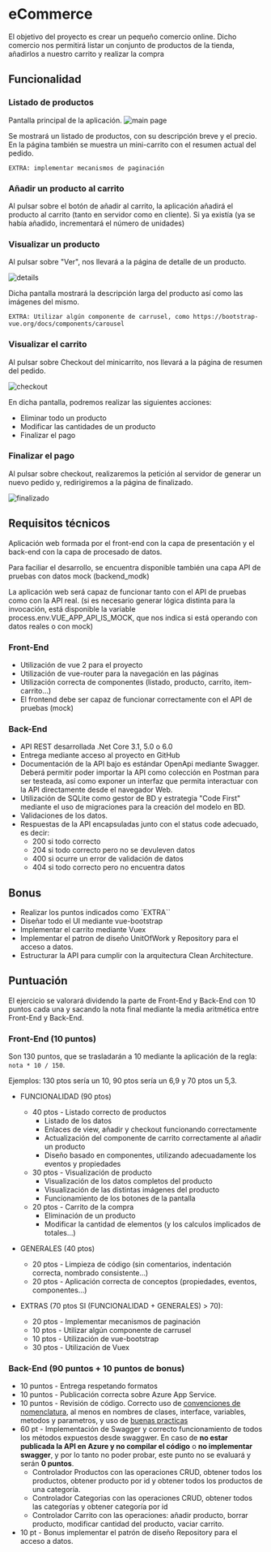 # eCommerce

El objetivo del proyecto es crear un pequeño comercio online.
Dicho comercio nos permitirá listar un conjunto de productos de la tienda, añadirlos a nuestro carrito y realizar la compra

## Funcionalidad

### Listado de productos
Pantalla principal de la aplicación.
![main page](img/Main.png "Main page")

Se mostrará un listado de productos, con su descripción breve y el precio. En la página también se muestra un mini-carrito con el resumen actual del pedido.

`EXTRA: implementar mecanismos de paginación`

### Añadir un producto al carrito

Al pulsar sobre el botón de añadir al carrito, la aplicación añadirá el producto al carrito (tanto en servidor como en cliente). Si ya existía (ya se había añadido, incrementará el número de unidades)

### Visualizar un producto

Al pulsar sobre "Ver", nos llevará a la página de detalle de un producto.

![details](img/Details.png "Details of product")

Dicha pantalla mostrará la descripción larga del producto así como las imágenes del mismo.

`EXTRA: Utilizar algún componente de carrusel, como https://bootstrap-vue.org/docs/components/carousel`

### Visualizar el carrito

Al pulsar sobre Checkout del minicarrito, nos llevará a la página de resumen del pedido.

![checkout](img/Checkout.png "Checkout")

En dicha pantalla, podremos realizar las siguientes acciones:

* Eliminar todo un producto
* Modificar las cantidades de un producto
* Finalizar el pago

### Finalizar el pago

Al pulsar sobre checkout, realizaremos la petición al servidor de generar un nuevo pedido y, redirigiremos a la página de finalizado.

![finalizado](img/Finalizado.png "Finalizado")


## Requisitos técnicos

Aplicación web formada por el front-end con la capa de presentación y el back-end con la capa de procesado de datos.

Para faciliar el desarrollo, se encuentra disponible también una capa API de pruebas con datos mock (backend_modk)

La aplicación web será capaz de funcionar tanto con el API de pruebas como con la API real. (si es necesario generar lógica distinta para la invocación, está disponible la variable process.env.VUE_APP_API_IS_MOCK, que nos indica si está operando con datos reales o con mock)


### Front-End
* Utilización de vue 2 para el proyecto
* Utilización de vue-router para la navegación en las páginas
* Utilización correcta de componentes (listado, producto, carrito, item-carrito...)
* El frontend debe ser capaz de funcionar correctamente con el API de pruebas (mock)


### Back-End
* API REST desarrollada .Net Core 3.1, 5.0 o 6.0
* Entrega mediante acceso al proyecto en GitHub 
* Documentación de la API bajo es estándar OpenApi mediante Swagger. Deberá permitir poder importar la API como colección en Postman para ser testeada, así como exponer un interfaz que permita interactuar con la API directamente desde el navegador Web.
* Utilización de SQLite como gestor de BD y estrategia "Code First" mediante el uso de migraciones para la creación del modelo en BD.
* Validaciones de los datos. 
* Respuestas de la API encapsuladas junto con el status code adecuado, es decir:
   *  200 si todo correcto 
   *  204 si todo correcto pero no se devuleven datos
   *  400 si ocurre un error de validación de datos
   *  404 si todo correcto pero no encuentra datos

## Bonus

* Realizar los puntos indicados como `EXTRA``
* Diseñar todo el UI mediante vue-bootstrap
* Implementar el carrito mediante Vuex
* Implementar el patron de diseño UnitOfWork y Repository para el acceso a datos.
* Estructurar la API para cumplir con la arquitectura Clean Architecture.

## Puntuación
El ejercicio se valorará dividendo la parte de Front-End y Back-End con 10 puntos cada una y sacando la nota final mediante la media aritmética entre Front-End y Back-End.

### Front-End (10 puntos)

Son 130 puntos, que se trasladarán a 10 mediante la aplicación de la regla: `nota * 10 / 150`.

Ejemplos: 130 ptos sería un 10, 90 ptos sería un 6,9 y 70 ptos un 5,3.

* FUNCIONALIDAD (90 ptos)
    * 40 ptos - Listado correcto de productos
        * Listado de los datos
        * Enlaces de view, añadir y checkout funcionando correctamente
        * Actualización del componente de carrito correctamente al añadir un producto
        * Diseño basado en componentes, utilizando adecuadamente los eventos y propiedades
    * 30 ptos - Visualización de producto
        * Visualización de los datos completos del producto
        * Visualización de las distintas imágenes del producto
        * Funcionamiento de los botones de la pantalla
    * 20 ptos - Carrito de la compra
        * Eliminación de un producto
        * Modificar la cantidad de elementos (y los calculos implicados de totales...)
* GENERALES (40 ptos)
    * 20 ptos - Limpieza de código (sin comentarios, indentación correcta, nombrado consistente...)
    * 20 ptos - Aplicación correcta de conceptos (propiedades, eventos, componentes...)

* EXTRAS (70 ptos SI (FUNCIONALIDAD + GENERALES) > 70):
    * 20 ptos - Implementar mecanismos de paginación
    * 10 ptos - Utilizar algún componente de carrusel
    * 10 ptos - Utilización de vue-bootstrap
    * 30 ptos - Utilización de Vuex

### Back-End (90 puntos + 10 puntos de bonus)
* 10 puntos - Entrega respetando formatos
* 10 puntos - Publicación correcta sobre Azure App Service.
* 10 puntos - Revisión de código. Correcto uso de [convenciones de nomenclatura](https://docs.microsoft.com/es-es/dotnet/standard/design-guidelines/naming-guidelines), al menos en nombres de clases, interface, variables, metodos y parametros, y uso de [buenas practicas](https://docs.microsoft.com/es-es/dotnet/csharp/programming-guide/inside-a-program/coding-conventions)
* 60 pt - Implementación de Swagger y correcto funcionamiento de todos los métodos expuestos desde swaggwer. En caso de **no estar publicada la API en Azure y no compilar el código** o **no implementar swagger**, y por lo tanto no poder probar, este punto no se evaluará y serán **0 puntos**.
   * Controlador Productos con las operaciones CRUD, obtener todos los productos, obtener producto por id y obtener todos los productos de una categoría.
   * Controlador Categorias con las operaciones CRUD, obtener todos las categorías y obtener categoría por id
   * Controlador Carrito con las operaciones: añadir producto, borrar producto, modificar cantidad del producto, vaciar carrito.
* 10 pt - Bonus implementar el patrón de diseño Repository para el acceso a datos.

